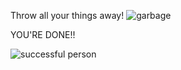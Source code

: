 Throw all your things away! ![garbage](garbage.jpg)

YOU'RE DONE!!

![successful person](success.jpg)
